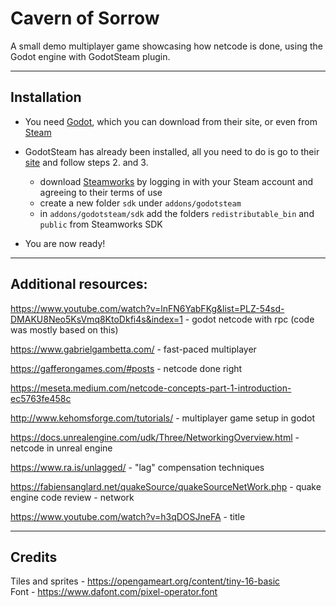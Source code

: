 # Cavern of Sorrow

A small demo multiplayer game showcasing how netcode is done, using the Godot engine with GodotSteam plugin.
___
## Installation

- You need [Godot](https://godotengine.org/), which you can download from their site, or even from [Steam](https://store.steampowered.com/app/404790/Godot_Engine/)

- GodotSteam has already been installed, all you need to do is go to their [site](https://godotsteam.com/howto_gdextension/) and follow steps 2. and 3. 
    - download [Steamworks](https://partner.steamgames.com/) by logging in with your Steam account and agreeing to their terms of use
    - create a new folder `sdk` under `addons/godotsteam`
    - in `addons/godotsteam/sdk` add the folders `redistributable_bin` and `public` from Steamworks SDK

- You are now ready!
___
## Additional resources:

https://www.youtube.com/watch?v=lnFN6YabFKg&list=PLZ-54sd-DMAKU8Neo5KsVmq8KtoDkfi4s&index=1 - godot netcode with rpc (code was mostly based on this)

https://www.gabrielgambetta.com/ - fast-paced multiplayer

https://gafferongames.com/#posts - netcode done right

https://meseta.medium.com/netcode-concepts-part-1-introduction-ec5763fe458c

http://www.kehomsforge.com/tutorials/ - multiplayer game setup in godot 

https://docs.unrealengine.com/udk/Three/NetworkingOverview.html - netcode in unreal engine

https://www.ra.is/unlagged/ - "lag" compensation techniques

https://fabiensanglard.net/quakeSource/quakeSourceNetWork.php - quake engine code review - network

https://www.youtube.com/watch?v=h3qDOSJneFA - title

---
## Credits
Tiles and sprites - https://opengameart.org/content/tiny-16-basic  
Font  - https://www.dafont.com/pixel-operator.font